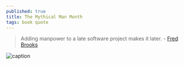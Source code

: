```yaml
---
published: true
title: The Mythical Man Month
tags: book quote
---
```

> Adding manpower to a late software project makes it later. - [Fred Brooks](https://en.wikipedia.org/wiki/The_Mythical_Man-Month)

![caption](https://upload.wikimedia.org/wikipedia/en/f/fd/Mythical_man-month_%28book_cover%29.jpg)